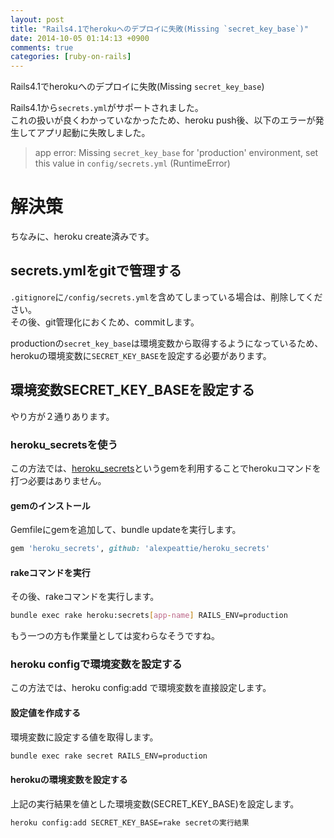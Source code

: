 ```yaml
---
layout: post
title: "Rails4.1でherokuへのデプロイに失敗(Missing `secret_key_base`)"
date: 2014-10-05 01:14:13 +0900
comments: true
categories: [ruby-on-rails]
---
```

Rails4.1でherokuへのデプロイに失敗(Missing `secret_key_base`)

Rails4.1から`secrets.yml`がサポートされました。  
これの扱いが良くわかっていなかったため、heroku push後、以下のエラーが発生してアプリ起動に失敗しました。

> app error: Missing `secret_key_base` for 'production' environment, set this value in `config/secrets.yml` (RuntimeError)

<!-- more -->
# 解決策

ちなみに、heroku create済みです。

## secrets.ymlをgitで管理する
`.gitignore`に`/config/secrets.yml`を含めてしまっている場合は、削除してください。  
その後、git管理化におくため、commitします。

productionの`secret_key_base`は環境変数から取得するようになっているため、herokuの環境変数に`SECRET_KEY_BASE`を設定する必要があります。

## 環境変数SECRET_KEY_BASEを設定する

やり方が２通りあります。

### heroku_secretsを使う

この方法では、[heroku_secrets](https://github.com/alexpeattie/heroku_secrets)というgemを利用することでherokuコマンドを打つ必要はありません。

#### gemのインストール

Gemfileにgemを追加して、bundle updateを実行します。  

```rb Gemfile
gem 'heroku_secrets', github: 'alexpeattie/heroku_secrets'
```

#### rakeコマンドを実行

その後、rakeコマンドを実行します。

```sh
bundle exec rake heroku:secrets[app-name] RAILS_ENV=production
```

もう一つの方も作業量としては変わらなそうですね。

### heroku configで環境変数を設定する

この方法では、heroku config:add で環境変数を直接設定します。

#### 設定値を作成する

環境変数に設定する値を取得します。

```sh
bundle exec rake secret RAILS_ENV=production
```

#### herokuの環境変数を設定する

上記の実行結果を値とした環境変数(SECRET_KEY_BASE)を設定します。

```sh
heroku config:add SECRET_KEY_BASE=rake secretの実行結果
```

